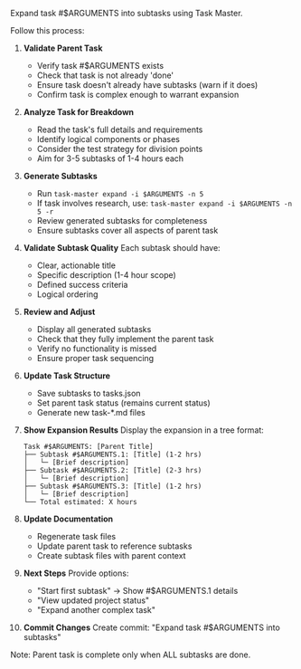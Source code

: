 Expand task #$ARGUMENTS into subtasks using Task Master.

Follow this process:

1. **Validate Parent Task**
   - Verify task #$ARGUMENTS exists
   - Check that task is not already 'done'
   - Ensure task doesn't already have subtasks (warn if it does)
   - Confirm task is complex enough to warrant expansion

2. **Analyze Task for Breakdown**
   - Read the task's full details and requirements
   - Identify logical components or phases
   - Consider the test strategy for division points
   - Aim for 3-5 subtasks of 1-4 hours each

3. **Generate Subtasks**
   - Run `task-master expand -i $ARGUMENTS -n 5`
   - If task involves research, use: `task-master expand -i $ARGUMENTS -n 5 -r`
   - Review generated subtasks for completeness
   - Ensure subtasks cover all aspects of parent task

4. **Validate Subtask Quality**
   Each subtask should have:
   - Clear, actionable title
   - Specific description (1-4 hour scope)
   - Defined success criteria
   - Logical ordering

5. **Review and Adjust**
   - Display all generated subtasks
   - Check that they fully implement the parent task
   - Verify no functionality is missed
   - Ensure proper task sequencing

6. **Update Task Structure**
   - Save subtasks to tasks.json
   - Set parent task status (remains current status)
   - Generate new task-*.md files

7. **Show Expansion Results**
   Display the expansion in a tree format:
   ```
   Task #$ARGUMENTS: [Parent Title]
   ├── Subtask #$ARGUMENTS.1: [Title] (1-2 hrs)
   │   └─ [Brief description]
   ├── Subtask #$ARGUMENTS.2: [Title] (2-3 hrs)
   │   └─ [Brief description]
   ├── Subtask #$ARGUMENTS.3: [Title] (1-2 hrs)
   │   └─ [Brief description]
   └── Total estimated: X hours
   ```

8. **Update Documentation**
   - Regenerate task files
   - Update parent task to reference subtasks
   - Create subtask files with parent context

9. **Next Steps**
   Provide options:
   - "Start first subtask" → Show #$ARGUMENTS.1 details
   - "View updated project status"
   - "Expand another complex task"

10. **Commit Changes**
    Create commit: "Expand task #$ARGUMENTS into subtasks"

Note: Parent task is complete only when ALL subtasks are done.